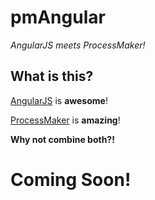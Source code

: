 # pmAngular
*AngularJS meets ProcessMaker!*

## What is this?
[AngularJS](https://angularjs.org/) is **awesome**!

[ProcessMaker](http://www.processmaker.com/) is **amazing**!

**Why not combine both?!**

# Coming Soon!